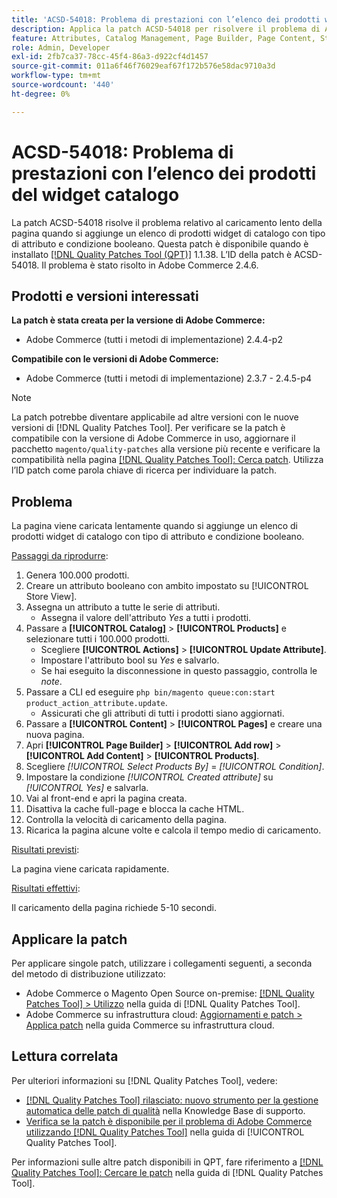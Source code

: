 ```yaml
---
title: 'ACSD-54018: Problema di prestazioni con l’elenco dei prodotti widget del catalogo'
description: Applica la patch ACSD-54018 per risolvere il problema di Adobe Commerce, in cui la pagina viene caricata lentamente quando si aggiunge un elenco di prodotti widget di catalogo con tipo di attributo e condizione booleano.
feature: Attributes, Catalog Management, Page Builder, Page Content, Storefront
role: Admin, Developer
exl-id: 2fb7ca37-78cc-45f4-86a3-d922cf4d1457
source-git-commit: 011a6f46f76029eaf67f172b576e58dac9710a3d
workflow-type: tm+mt
source-wordcount: '440'
ht-degree: 0%

---
```


# ACSD-54018: Problema di prestazioni con l’elenco dei prodotti del widget catalogo

La patch ACSD-54018 risolve il problema relativo al caricamento lento della pagina quando si aggiunge un elenco di prodotti widget di catalogo con tipo di attributo e condizione booleano. Questa patch è disponibile quando è installato [[!DNL Quality Patches Tool (QPT)]](https://experienceleague.adobe.com/it/docs/commerce-operations/tools/quality-patches-tool/quality-patches-tool-to-self-serve-quality-patches) 1.1.38. L’ID della patch è ACSD-54018. Il problema è stato risolto in Adobe Commerce 2.4.6.

## Prodotti e versioni interessati

**La patch è stata creata per la versione di Adobe Commerce:**

* Adobe Commerce (tutti i metodi di implementazione) 2.4.4-p2

**Compatibile con le versioni di Adobe Commerce:**

* Adobe Commerce (tutti i metodi di implementazione) 2.3.7 - 2.4.5-p4

>[!NOTE]
>
>La patch potrebbe diventare applicabile ad altre versioni con le nuove versioni di [!DNL Quality Patches Tool]. Per verificare se la patch è compatibile con la versione di Adobe Commerce in uso, aggiornare il pacchetto `magento/quality-patches` alla versione più recente e verificare la compatibilità nella pagina [[!DNL Quality Patches Tool]: Cerca patch](https://experienceleague.adobe.com/tools/commerce-quality-patches/index.html?lang=it). Utilizza l’ID patch come parola chiave di ricerca per individuare la patch.

## Problema

La pagina viene caricata lentamente quando si aggiunge un elenco di prodotti widget di catalogo con tipo di attributo e condizione booleano.

<u>Passaggi da riprodurre</u>:

1. Genera 100.000 prodotti.
1. Creare un attributo booleano con ambito impostato su [!UICONTROL Store View].
1. Assegna un attributo a tutte le serie di attributi.
   * Assegna il valore dell&#39;attributo *Yes* a tutti i prodotti.
1. Passare a **[!UICONTROL Catalog]** > **[!UICONTROL Products]** e selezionare tutti i 100.000 prodotti.
   * Scegliere **[!UICONTROL Actions]** > **[!UICONTROL Update Attribute]**.
   * Impostare l&#39;attributo bool su *Yes* e salvarlo.
   * Se hai eseguito la disconnessione in questo passaggio, controlla le *note*.
1. Passare a CLI ed eseguire `php bin/magento queue:con:start product_action_attribute.update`.
   * Assicurati che gli attributi di tutti i prodotti siano aggiornati.
1. Passare a **[!UICONTROL Content]** > **[!UICONTROL Pages]** e creare una nuova pagina.
1. Apri **[!UICONTROL Page Builder]** > **[!UICONTROL Add row]** > **[!UICONTROL Add Content]** > **[!UICONTROL Products]**.
1. Scegliere *[!UICONTROL Select Products By]* = *[!UICONTROL Condition]*.
1. Impostare la condizione *[!UICONTROL Created attribute]* su *[!UICONTROL Yes]* e salvarla.
1. Vai al front-end e apri la pagina creata.
1. Disattiva la cache full-page e blocca la cache HTML.
1. Controlla la velocità di caricamento della pagina.
1. Ricarica la pagina alcune volte e calcola il tempo medio di caricamento.

<u>Risultati previsti</u>:

La pagina viene caricata rapidamente.

<u>Risultati effettivi</u>:

Il caricamento della pagina richiede 5-10 secondi.

## Applicare la patch

Per applicare singole patch, utilizzare i collegamenti seguenti, a seconda del metodo di distribuzione utilizzato:

* Adobe Commerce o Magento Open Source on-premise: [[!DNL Quality Patches Tool] > Utilizzo](/help/tools/quality-patches-tool/usage.md) nella guida di [!DNL Quality Patches Tool].
* Adobe Commerce su infrastruttura cloud: [Aggiornamenti e patch > Applica patch](https://experienceleague.adobe.com/docs/commerce-cloud-service/user-guide/develop/upgrade/apply-patches.html?lang=it) nella guida Commerce su infrastruttura cloud.

## Lettura correlata

Per ulteriori informazioni su [!DNL Quality Patches Tool], vedere:

* [[!DNL Quality Patches Tool] rilasciato: nuovo strumento per la gestione automatica delle patch di qualità](https://experienceleague.adobe.com/it/docs/commerce-operations/tools/quality-patches-tool/quality-patches-tool-to-self-serve-quality-patches) nella Knowledge Base di supporto.
* [Verifica se la patch è disponibile per il problema di Adobe Commerce utilizzando  [!DNL Quality Patches Tool]](/help/tools/quality-patches-tool/patches-available-in-qpt/check-patch-for-magento-issue-with-magento-quality-patches.md) nella guida di [!UICONTROL Quality Patches Tool].


Per informazioni sulle altre patch disponibili in QPT, fare riferimento a [[!DNL Quality Patches Tool]: Cercare le patch](https://experienceleague.adobe.com/tools/commerce-quality-patches/index.html?lang=it) nella guida di [!DNL Quality Patches Tool].
